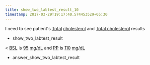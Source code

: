 ```yaml
---
title: show_two_labtest_result_10
timestamp: 2017-03-29T19:17:40.574453529+05:30
---
```


I need to see patient's [Total](labtest_name_1) [cholesterol](labtest_name_1) and [Total cholesterol](labtest_name_2) results
* show_two_labtest_result

< [BSL](labtest_name_1) is [95](value_1) [mg/dL](unit_1) and [PP](labtest_name_2) is [110](value_2) [mg/dL](unit_2)
* answer_show_two_labtest_result
